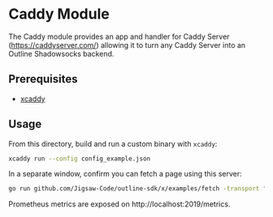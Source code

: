 # Caddy Module

The Caddy module provides an app and handler for Caddy Server
(https://caddyserver.com/) allowing it to turn any Caddy Server into an Outline
Shadowsocks backend.

## Prerequisites

- [xcaddy](https://github.com/caddyserver/xcaddy)

## Usage

From this directory, build and run a custom binary with `xcaddy`:

```sh
xcaddy run --config config_example.json
```

In a separate window, confirm you can fetch a page using this server:

```sh
go run github.com/Jigsaw-Code/outline-sdk/x/examples/fetch -transport "ss://chacha20-ietf-poly1305:Secret1@:9000" http://ipinfo.io
```

Prometheus metrics are exposed on http://localhost:2019/metrics.
